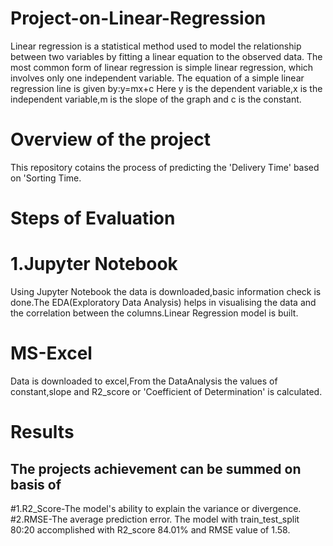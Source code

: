 # Project-on-Linear-Regression
Linear regression is a statistical method used to model the relationship between two variables by fitting a linear equation to the observed data.
The most common form of linear regression is simple linear regression, which involves only one independent variable. The equation of a simple linear regression line is given by:y=mx+c
Here y is the dependent variable,x is the independent variable,m is the slope of the graph and c is the constant.
# Overview of the project
This repository cotains the process of predicting the 'Delivery Time' based on 'Sorting Time.
# Steps of Evaluation
# 1.Jupyter Notebook
Using Jupyter Notebook the data is downloaded,basic information check is done.The EDA(Exploratory Data Analysis) helps in visualising the data and the correlation between the columns.Linear Regression model is built.
# MS-Excel
Data is downloaded to excel,From the DataAnalysis the values of constant,slope and R2_score or 'Coefficient of Determination' is calculated.
# Results
## The projects achievement can be summed on basis of
#1.R2_Score-The model's ability to explain the variance or divergence.
#2.RMSE-The average prediction error.
The model with train_test_split 80:20 accomplished with R2_score 84.01% and RMSE value of 1.58.

